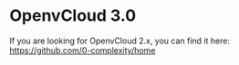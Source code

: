 # OpenvCloud 3.0

If you are looking for OpenvCloud 2.x, you can find it here: https://github.com/0-complexity/home
